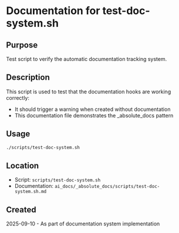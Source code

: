 # Documentation for test-doc-system.sh

## Purpose
Test script to verify the automatic documentation tracking system.

## Description
This script is used to test that the documentation hooks are working correctly:
- It should trigger a warning when created without documentation
- This documentation file demonstrates the _absolute_docs pattern

## Usage
```bash
./scripts/test-doc-system.sh
```

## Location
- Script: `scripts/test-doc-system.sh`
- Documentation: `ai_docs/_absolute_docs/scripts/test-doc-system.sh.md`

## Created
2025-09-10 - As part of documentation system implementation